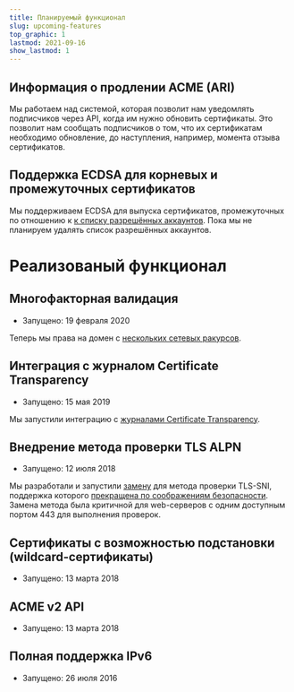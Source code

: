 ```yaml
---
title: Планируемый функционал
slug: upcoming-features
top_graphic: 1
lastmod: 2021-09-16
show_lastmod: 1
---
```


## Информация о продлении ACME (ARI)

Мы работаем над системой, которая позволит нам уведомлять подписчиков через API, когда им нужно обновить сертификаты. Это позволит нам сообщать подписчиков о том, что их сертификатам необходимо обновление, до наступления, например, момента отзыва сертификатов.

## Поддержка ECDSA для корневых и промежуточных сертификатов

Мы поддерживаем ECDSA для выпуска сертификатов, промежуточных по отношению к [к списку разрешённых аккаунтов](https://community.letsencrypt.org/t/ecdsa-availability-in-production-environment/150679). Пока мы не планируем удалять список разрешённых аккаунтов.

# Реализованый функционал

## Многофакторная валидация

* Запущено: 19 февраля 2020

Теперь мы права на домен с [нескольких сетевых ракурсов](https://letsencrypt.org/2020/02/19/multi-perspective-validation.html).

## Интеграция с журналом Certificate Transparency

* Запущено: 15 мая 2019

Мы запустили интеграцию с [журналами Certificate Transparency](/docs/ct-logs).

## Внедрение метода проверки TLS ALPN

* Запущено: 12 июля 2018

Мы разработали и запустили [замену](https://tools.ietf.org/html/rfc8737) для метода проверки TLS-SNI, поддержка которого [прекращена по соображениям безопасности](https://community.letsencrypt.org/t/important-what-you-need-to-know-about-tls-sni-validation-issues/50811). Замена метода была критичной для web-серверов с одним доступным портом 443 для выполнения проверок.

## Сертификаты с возможностью подстановки (wildcard-сертификаты)

* Запущено: 13 марта 2018

## ACME v2 API

* Запущено: 13 марта 2018

## Полная поддержка IPv6

* Запущено: 26 июля 2016
